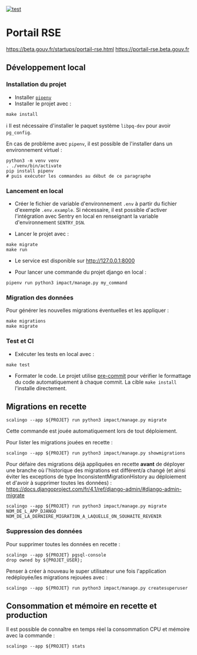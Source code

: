 [![test](https://github.com/betagouv/portail-rse/actions/workflows/test.yml/badge.svg)](https://github.com/betagouv/portail-rse/actions/workflows/test.yml)

# Portail RSE

https://beta.gouv.fr/startups/portail-rse.html
https://portail-rse.beta.gouv.fr


## Développement local

### Installation du projet

- Installer [`pipenv`](https://pypi.org/project/pipenv/)
- Installer le projet avec :

```
make install
```

ℹ️ Il est nécessaire d'installer le paquet système `libpq-dev` pour avoir `pg_config`.


En cas de problème avec `pipenv`, il est possible de l'installer dans un environnement virtuel :

```shell
python3 -m venv venv
. ./venv/bin/activate
pip install pipenv
# puis exécuter les commandes au début de ce paragraphe
```


### Lancement en local

- Créer le fichier de variable d'environnement `.env` à partir du fichier d'exemple `.env.example`. Si nécessaire, il est possible d'activer l'intégration avec Sentry en local en renseignant la variable d'environnement `SENTRY_DSN`.

- Lancer le projet avec :

```
make migrate
make run
```

- Le service est disponible sur http://127.0.0.1:8000

- Pour lancer une commande du projet django en local :

```
pipenv run python3 impact/manage.py my_command
```


### Migration des données

Pour générer les nouvelles migrations éventuelles et les appliquer :

```
make migrations
make migrate
```


### Test et CI

- Exécuter les tests en local avec :

```
make test
```

- Formater le code. Le projet utilise [pre-commit](https://pre-commit.com/) pour vérifier le formattage du code automatiquement à chaque commit.
La cible `make install` l'installe directement.


## Migrations en recette

```
scalingo --app ${PROJET} run python3 impact/manage.py migrate
```

Cette commande est jouée automatiquement lors de tout déploiement.

Pour lister les migrations jouées en recette :

```
scalingo --app ${PROJET} run python3 impact/manage.py showmigrations
```

Pour défaire des migrations déjà appliquées en recette **avant** de déployer une branche où l'historique des migrations est différent/a changé (et ainsi éviter les exceptions de type InconsistentMigrationHistory au déploiement et d'avoir à supprimer toutes les données) :
https://docs.djangoproject.com/fr/4.1/ref/django-admin/#django-admin-migrate

```
scalingo --app ${PROJET} run python3 impact/manage.py migrate NOM_DE_L_APP_DJANGO NOM_DE_LA_DERNIERE_MIGRATION_A_LAQUELLE_ON_SOUHAITE_REVENIR
```


### Suppression des données

Pour supprimer toutes les données en recette :

```
scalingo --app ${PROJET} pgsql-console
drop owned by ${PROJET_USER};
```

Penser à créer à nouveau le super utilisateur une fois l'application redéployée/les migrations rejouées avec :

```
scalingo --app ${PROJET} run python3 impact/manage.py createsuperuser
```


## Consommation et mémoire en recette et production

Il est possible de connaître en temps réel la consommation CPU et mémoire avec la commande :

```
scalingo --app ${PROJET} stats

```
